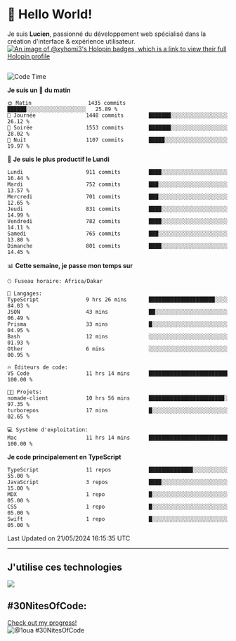 # 👋 Hello World!

Je suis **Lucien**, passionné du développement web spécialisé dans la création d'interface & expérience utilisateur.
[![An image of @xyhomi3's Holopin badges, which is a link to view their full Holopin profile](https://holopin.me/xyhomi3)](https://holopin.io/@xyhomi3)

##

<!--START_SECTION:waka-->
![Code Time](http://img.shields.io/badge/Code%20Time-1%2C198%20hrs%2012%20mins-blue)

**Je suis un 🐤 du matin** 

```text
🌞 Matin                  1435 commits        ██████░░░░░░░░░░░░░░░░░░░   25.89 % 
🌆 Journée                1448 commits        ███████░░░░░░░░░░░░░░░░░░   26.12 % 
🌃 Soirée                 1553 commits        ███████░░░░░░░░░░░░░░░░░░   28.02 % 
🌙 Nuit                   1107 commits        █████░░░░░░░░░░░░░░░░░░░░   19.97 % 
```
📅 **Je suis le plus productif le Lundi** 

```text
Lundi                    911 commits         ████░░░░░░░░░░░░░░░░░░░░░   16.44 % 
Mardi                    752 commits         ███░░░░░░░░░░░░░░░░░░░░░░   13.57 % 
Mercredi                 701 commits         ███░░░░░░░░░░░░░░░░░░░░░░   12.65 % 
Jeudi                    831 commits         ████░░░░░░░░░░░░░░░░░░░░░   14.99 % 
Vendredi                 782 commits         ████░░░░░░░░░░░░░░░░░░░░░   14.11 % 
Samedi                   765 commits         ███░░░░░░░░░░░░░░░░░░░░░░   13.80 % 
Dimanche                 801 commits         ████░░░░░░░░░░░░░░░░░░░░░   14.45 % 
```


📊 **Cette semaine, je passe mon temps sur** 

```text
🕑︎ Fuseau horaire: Africa/Dakar

💬 Langages: 
TypeScript               9 hrs 26 mins       █████████████████████░░░░   84.03 % 
JSON                     43 mins             ██░░░░░░░░░░░░░░░░░░░░░░░   06.49 % 
Prisma                   33 mins             █░░░░░░░░░░░░░░░░░░░░░░░░   04.95 % 
Bash                     12 mins             ░░░░░░░░░░░░░░░░░░░░░░░░░   01.93 % 
Other                    6 mins              ░░░░░░░░░░░░░░░░░░░░░░░░░   00.95 % 

🔥 Éditeurs de code: 
VS Code                  11 hrs 14 mins      █████████████████████████   100.00 % 

🐱‍💻 Projets: 
nomade-client            10 hrs 56 mins      ████████████████████████░   97.35 % 
turborepos               17 mins             █░░░░░░░░░░░░░░░░░░░░░░░░   02.65 % 

💻 Système d'exploitation: 
Mac                      11 hrs 14 mins      █████████████████████████   100.00 % 
```

**Je code principalement en TypeScript** 

```text
TypeScript               11 repos            ██████████████░░░░░░░░░░░   55.00 % 
JavaScript               3 repos             ████░░░░░░░░░░░░░░░░░░░░░   15.00 % 
MDX                      1 repo              █░░░░░░░░░░░░░░░░░░░░░░░░   05.00 % 
CSS                      1 repo              █░░░░░░░░░░░░░░░░░░░░░░░░   05.00 % 
Swift                    1 repo              █░░░░░░░░░░░░░░░░░░░░░░░░   05.00 % 
```




 Last Updated on 21/05/2024 16:15:35 UTC
<!--END_SECTION:waka-->
---

## J'utilise ces technologies

<p align="left">
  <a href="https://skillicons.dev">
    <img src="https://skillicons.dev/icons?i=ts,js,md,scss,tailwind,react,redux,docker,express,astro,vite,nextjs,vercel,figma,ableton" />
  </a>
</p>

## #30NitesOfCode:
  [Check out my progress!](https://www.codedex.io/@1oua/30-nites-of-code)  
  ![@1oua #30NitesOfCode](https://www.codedex.io/api/petStatus?user=1oua)
